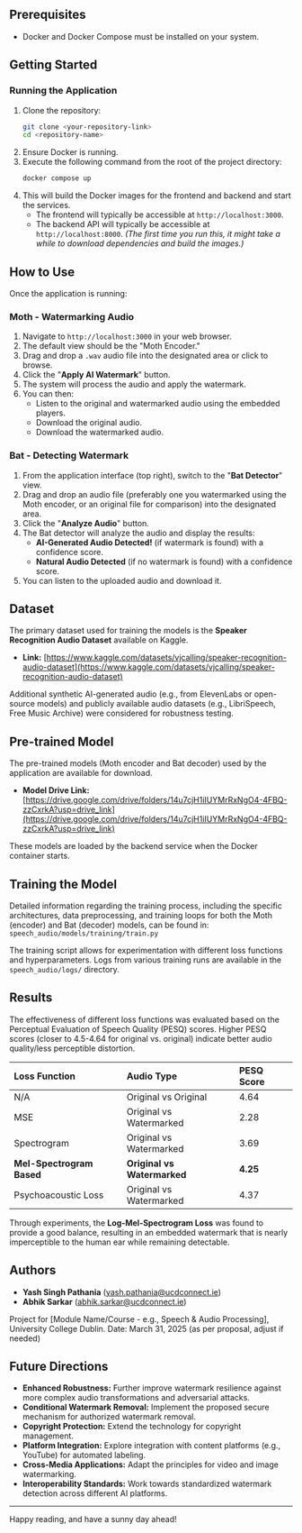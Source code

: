 
## Prerequisites

*   Docker and Docker Compose must be installed on your system.

## Getting Started

### Running the Application

1.  Clone the repository:
    ```bash
    git clone <your-repository-link>
    cd <repository-name>
    ```
2.  Ensure Docker is running.
3.  Execute the following command from the root of the project directory:
    ```bash
    docker compose up
    ```
4.  This will build the Docker images for the frontend and backend and start the services.
    *   The frontend will typically be accessible at `http://localhost:3000`.
    *   The backend API will typically be accessible at `http://localhost:8000`.
    *(The first time you run this, it might take a while to download dependencies and build the images.)*

## How to Use

Once the application is running:

### Moth - Watermarking Audio

1.  Navigate to `http://localhost:3000` in your web browser.
2.  The default view should be the "Moth Encoder."
3.  Drag and drop a `.wav` audio file into the designated area or click to browse.
4.  Click the "**Apply AI Watermark**" button.
5.  The system will process the audio and apply the watermark.
6.  You can then:
    *   Listen to the original and watermarked audio using the embedded players.
    *   Download the original audio.
    *   Download the watermarked audio.

### Bat - Detecting Watermark

1.  From the application interface (top right), switch to the "**Bat Detector**" view.
2.  Drag and drop an audio file (preferably one you watermarked using the Moth encoder, or an original file for comparison) into the designated area.
3.  Click the "**Analyze Audio**" button.
4.  The Bat detector will analyze the audio and display the results:
    *   **AI-Generated Audio Detected!** (if watermark is found) with a confidence score.
    *   **Natural Audio Detected** (if no watermark is found) with a confidence score.
5.  You can listen to the uploaded audio and download it.

## Dataset

The primary dataset used for training the models is the **Speaker Recognition Audio Dataset** available on Kaggle.
*   **Link:** [https://www.kaggle.com/datasets/vjcalling/speaker-recognition-audio-dataset](https://www.kaggle.com/datasets/vjcalling/speaker-recognition-audio-dataset)

Additional synthetic AI-generated audio (e.g., from ElevenLabs or open-source models) and publicly available audio datasets (e.g., LibriSpeech, Free Music Archive) were considered for robustness testing.

## Pre-trained Model

The pre-trained models (Moth encoder and Bat decoder) used by the application are available for download.
*   **Model Drive Link:** [https://drive.google.com/drive/folders/14u7cjH1iIUYMrRxNgO4-4FBQ-zzCxrkA?usp=drive_link](https://drive.google.com/drive/folders/14u7cjH1iIUYMrRxNgO4-4FBQ-zzCxrkA?usp=drive_link)

These models are loaded by the backend service when the Docker container starts.

## Training the Model

Detailed information regarding the training process, including the specific architectures, data preprocessing, and training loops for both the Moth (encoder) and Bat (decoder) models, can be found in:
`speech_audio/models/training/train.py`

The training script allows for experimentation with different loss functions and hyperparameters. Logs from various training runs are available in the `speech_audio/logs/` directory.

## Results

The effectiveness of different loss functions was evaluated based on the Perceptual Evaluation of Speech Quality (PESQ) scores. Higher PESQ scores (closer to 4.5-4.64 for original vs. original) indicate better audio quality/less perceptible distortion.

| Loss Function             | Audio Type             | PESQ Score |
| :------------------------ | :--------------------- | :--------- |
| N/A                       | Original vs Original   | 4.64       |
| MSE                       | Original vs Watermarked | 2.28       |
| Spectrogram               | Original vs Watermarked | 3.69       |
| **Mel-Spectrogram Based** | **Original vs Watermarked** | **4.25**   |
| Psychoacoustic Loss       | Original vs Watermarked | 4.37       |

Through experiments, the **Log-Mel-Spectrogram Loss** was found to provide a good balance, resulting in an embedded watermark that is nearly imperceptible to the human ear while remaining detectable.

## Authors

*   **Yash Singh Pathania** ([yash.pathania@ucdconnect.ie](mailto:yash.pathania@ucdconnect.ie))
*   **Abhik Sarkar** ([abhik.sarkar@ucdconnect.ie](mailto:abhik.sarkar@ucdconnect.ie))

Project for [Module Name/Course - e.g., Speech & Audio Processing], University College Dublin.
Date: March 31, 2025 (as per proposal, adjust if needed)

## Future Directions

*   **Enhanced Robustness:** Further improve watermark resilience against more complex audio transformations and adversarial attacks.
*   **Conditional Watermark Removal:** Implement the proposed secure mechanism for authorized watermark removal.
*   **Copyright Protection:** Extend the technology for copyright management.
*   **Platform Integration:** Explore integration with content platforms (e.g., YouTube) for automated labeling.
*   **Cross-Media Applications:** Adapt the principles for video and image watermarking.
*   **Interoperability Standards:** Work towards standardized watermark detection across different AI platforms.

---

Happy reading, and have a sunny day ahead!